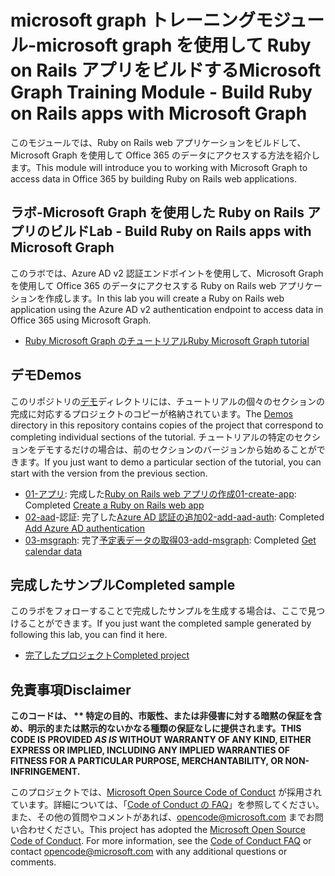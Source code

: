 # <a name="microsoft-graph-training-module---build-ruby-on-rails-apps-with-microsoft-graph"></a><span data-ttu-id="640bf-101">microsoft graph トレーニングモジュール-microsoft graph を使用して Ruby on Rails アプリをビルドする</span><span class="sxs-lookup"><span data-stu-id="640bf-101">Microsoft Graph Training Module - Build Ruby on Rails apps with Microsoft Graph</span></span>

<span data-ttu-id="640bf-102">このモジュールでは、Ruby on Rails web アプリケーションをビルドして、Microsoft Graph を使用して Office 365 のデータにアクセスする方法を紹介します。</span><span class="sxs-lookup"><span data-stu-id="640bf-102">This module will introduce you to working with Microsoft Graph to access data in Office 365 by building Ruby on Rails web applications.</span></span>

## <a name="lab---build-ruby-on-rails-apps-with-microsoft-graph"></a><span data-ttu-id="640bf-103">ラボ-Microsoft Graph を使用した Ruby on Rails アプリのビルド</span><span class="sxs-lookup"><span data-stu-id="640bf-103">Lab - Build Ruby on Rails apps with Microsoft Graph</span></span>

<span data-ttu-id="640bf-104">このラボでは、Azure AD v2 認証エンドポイントを使用して、Microsoft Graph を使用して Office 365 のデータにアクセスする Ruby on Rails web アプリケーションを作成します。</span><span class="sxs-lookup"><span data-stu-id="640bf-104">In this lab you will create a Ruby on Rails web application using the Azure AD v2 authentication endpoint to access data in Office 365 using Microsoft Graph.</span></span>

- [<span data-ttu-id="640bf-105">Ruby Microsoft Graph のチュートリアル</span><span class="sxs-lookup"><span data-stu-id="640bf-105">Ruby Microsoft Graph tutorial</span></span>](https://docs.microsoft.com/graph/training/ruby-tutorial)

## <a name="demos"></a><span data-ttu-id="640bf-106">デモ</span><span class="sxs-lookup"><span data-stu-id="640bf-106">Demos</span></span>

<span data-ttu-id="640bf-107">このリポジトリの[デモ](./Demos)ディレクトリには、チュートリアルの個々のセクションの完成に対応するプロジェクトのコピーが格納されています。</span><span class="sxs-lookup"><span data-stu-id="640bf-107">The [Demos](./Demos) directory in this repository contains copies of the project that correspond to completing individual sections of the tutorial.</span></span> <span data-ttu-id="640bf-108">チュートリアルの特定のセクションをデモするだけの場合は、前のセクションのバージョンから始めることができます。</span><span class="sxs-lookup"><span data-stu-id="640bf-108">If you just want to demo a particular section of the tutorial, you can start with the version from the previous section.</span></span>

- <span data-ttu-id="640bf-109">[01-アプリ](Demos/01-create-app): 完成した[Ruby on Rails web アプリの作成](https://docs.microsoft.com/graph/training/ruby-tutorial?tutorial-step=1)</span><span class="sxs-lookup"><span data-stu-id="640bf-109">[01-create-app](Demos/01-create-app): Completed [Create a Ruby on Rails web app](https://docs.microsoft.com/graph/training/ruby-tutorial?tutorial-step=1)</span></span>
- <span data-ttu-id="640bf-110">[02-aad](Demos/02-add-aad-auth)-認証: 完了した[Azure AD 認証の追加](https://docs.microsoft.com/graph/training/ruby-tutorial?tutorial-step=3)</span><span class="sxs-lookup"><span data-stu-id="640bf-110">[02-add-aad-auth](Demos/02-add-aad-auth): Completed [Add Azure AD authentication](https://docs.microsoft.com/graph/training/ruby-tutorial?tutorial-step=3)</span></span>
- <span data-ttu-id="640bf-111">[03-msgraph](Demos/03-add-msgraph): 完了[予定表データの取得](https://docs.microsoft.com/graph/training/ruby-tutorial?tutorial-step=4)</span><span class="sxs-lookup"><span data-stu-id="640bf-111">[03-add-msgraph](Demos/03-add-msgraph): Completed [Get calendar data](https://docs.microsoft.com/graph/training/ruby-tutorial?tutorial-step=4)</span></span>

## <a name="completed-sample"></a><span data-ttu-id="640bf-112">完成したサンプル</span><span class="sxs-lookup"><span data-stu-id="640bf-112">Completed sample</span></span>

<span data-ttu-id="640bf-113">このラボをフォローすることで完成したサンプルを生成する場合は、ここで見つけることができます。</span><span class="sxs-lookup"><span data-stu-id="640bf-113">If you just want the completed sample generated by following this lab, you can find it here.</span></span>

- [<span data-ttu-id="640bf-114">完了したプロジェクト</span><span class="sxs-lookup"><span data-stu-id="640bf-114">Completed project</span></span>](Demos/03-add-msgraph)

## <a name="disclaimer"></a><span data-ttu-id="640bf-115">免責事項</span><span class="sxs-lookup"><span data-stu-id="640bf-115">Disclaimer</span></span>

<span data-ttu-id="640bf-116">**このコードは、 \*\* 特定の目的、市販性、または非侵害に対する暗黙の保証を含め、明示的または黙示的ないかなる種類の保証なしに提供されます。**</span><span class="sxs-lookup"><span data-stu-id="640bf-116">**THIS CODE IS PROVIDED *AS IS* WITHOUT WARRANTY OF ANY KIND, EITHER EXPRESS OR IMPLIED, INCLUDING ANY IMPLIED WARRANTIES OF FITNESS FOR A PARTICULAR PURPOSE, MERCHANTABILITY, OR NON-INFRINGEMENT.**</span></span>

<span data-ttu-id="640bf-p102">このプロジェクトでは、[Microsoft Open Source Code of Conduct](https://opensource.microsoft.com/codeofconduct/) が採用されています。詳細については、「[Code of Conduct の FAQ](https://opensource.microsoft.com/codeofconduct/faq/)」を参照してください。また、その他の質問やコメントがあれば、[opencode@microsoft.com](mailto:opencode@microsoft.com) までお問い合わせください。</span><span class="sxs-lookup"><span data-stu-id="640bf-p102">This project has adopted the [Microsoft Open Source Code of Conduct](https://opensource.microsoft.com/codeofconduct/). For more information, see the [Code of Conduct FAQ](https://opensource.microsoft.com/codeofconduct/faq/) or contact [opencode@microsoft.com](mailto:opencode@microsoft.com) with any additional questions or comments.</span></span>